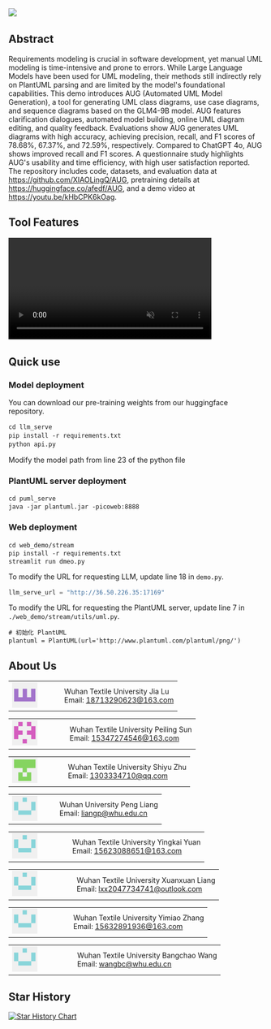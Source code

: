<img src="./assets/框架图_页面_3.jpg">

## Abstract

Requirements modeling is crucial in software development, yet manual UML modeling is time-intensive and prone to errors. While Large Language Models have been used for UML modeling, their methods still indirectly rely on PlantUML parsing and are limited by the model's foundational capabilities. This demo introduces AUG (Automated UML Model Generation), a tool for generating UML class diagrams, use case diagrams, and sequence diagrams based on the GLM4-9B model. AUG features clarification dialogues, automated model building, online UML diagram editing, and quality feedback. Evaluations show AUG generates UML diagrams with high accuracy, achieving precision, recall, and F1 scores of 78.68\%, 67.37\%, and 72.59\%, respectively. Compared to ChatGPT 4o, AUG shows improved recall and F1 scores. A questionnaire study highlights AUG's usability and time efficiency, with high user satisfaction reported. The repository includes code, datasets, and evaluation data at https://github.com/XIAOLingQ/AUG, pretraining details at https://huggingface.co/afedf/AUG, and a demo video at https://youtu.be/kHbCPK6kOag.

## Tool Features

<video src="https://private-user-images.githubusercontent.com/143795037/402926288-cddabfdf-611b-4ecf-8c8c-704f605299a4.mp4?jwt=eyJhbGciOiJIUzI1NiIsInR5cCI6IkpXVCJ9.eyJpc3MiOiJnaXRodWIuY29tIiwiYXVkIjoicmF3LmdpdGh1YnVzZXJjb250ZW50LmNvbSIsImtleSI6ImtleTUiLCJleHAiOjE3MzY4NTU2NzQsIm5iZiI6MTczNjg1NTM3NCwicGF0aCI6Ii8xNDM3OTUwMzcvNDAyOTI2Mjg4LWNkZGFiZmRmLTYxMWItNGVjZi04YzhjLTcwNGY2MDUyOTlhNC5tcDQ_WC1BbXotQWxnb3JpdGhtPUFXUzQtSE1BQy1TSEEyNTYmWC1BbXotQ3JlZGVudGlhbD1BS0lBVkNPRFlMU0E1M1BRSzRaQSUyRjIwMjUwMTE0JTJGdXMtZWFzdC0xJTJGczMlMkZhd3M0X3JlcXVlc3QmWC1BbXotRGF0ZT0yMDI1MDExNFQxMTQ5MzRaJlgtQW16LUV4cGlyZXM9MzAwJlgtQW16LVNpZ25hdHVyZT05NDk4YTViNzI0ZGViYjQ1NDdmY2QzNjA0YjA5ZDc4NmNlYmU0MjVkMzhlYzM2YTZkZDIwMzhkMmM1MzY5YjA3JlgtQW16LVNpZ25lZEhlYWRlcnM9aG9zdCJ9.CqGbQ2jn44J8bmdLJdPgHW8z2410ksD6e4mhSnM66vw" controls="controls" muted="muted" class="d-block rounded-bottom-2 border-top width-fit" style="max-height:640px; min-height: 200px"></video>

## Quick use

### Model deployment

You can download our pre-training weights from our huggingface repository.

```1
cd llm_serve
pip install -r requirements.txt
python api.py
```

Modify the model path from line 23 of the python file

### PlantUML server deployment

```puml
cd puml_serve
java -jar plantuml.jar -picoweb:8888 
```

### Web deployment

```client
cd web_demo/stream
pip install -r requirements.txt
streamlit run dmeo.py
```

To modify the URL for requesting LLM, update line 18 in `demo.py`.

```vue.config.js
llm_serve_url = "http://36.50.226.35:17169"
```

To modify the URL for requesting the PlantUML server, update line 7 in `./web_demo/stream/utils/uml.py`.

```
# 初始化 PlantUML
plantuml = PlantUML(url='http://www.plantuml.com/plantuml/png/')
```

## About Us

<table>
  <tr>
    <td style="width: 30%;">
      <img src="./assets/about/lj.png">
    </td>
    <td style="vertical-align: middle; padding-left: 10px;">
      Wuhan Textile University Jia Lu<br>
      Email: <a href="mailto:18713290623@163.com">18713290623@163.com</a>
    </td>
  </tr>
</table>
<table>
  <tr>
    <td style="width: 30%;">
      <img src="./assets/about/spl.png">
    </td>
    <td style="vertical-align: middle; padding-left: 10px;">
      Wuhan Textile University Peiling Sun<br>
      Email: <a href="mailto:15347274546@163.com">15347274546@163.com</a>
    </td>
  </tr>
</table>
<table>
  <tr>
    <td style="width: 30%;">
      <img src="./assets/about/lsy.png">
    </td>
    <td style="vertical-align: middle; padding-left: 10px;">
      Wuhan Textile University Shiyu Zhu<br>
      Email: <a href="mailto:1303334710@qq.com">1303334710@qq.com</a>
    </td>
  </tr>
</table>
<table>
  <tr>
    <td style="width: 30%;">
      <img src="./assets/about/zsy.png">
    </td>
    <td style="vertical-align: middle; padding-left: 10px;">
      Wuhan University Peng Liang<br>
      Email: <a href="mailto:liangp@whu.edu.cn">liangp@whu.edu.cn</a>
    </td>
  </tr>
</table>
<table>
  <tr>
    <td style="width: 30%;">
      <img src="./assets/about/zsy.png">
    </td>
    <td style="vertical-align: middle; padding-left: 10px;">
      Wuhan Textile University Yingkai Yuan<br>
      Email: <a href="mailto:15623088651@163.com">15623088651@163.com</a>
    </td>
  </tr>
</table>
<table>
  <tr>
    <td style="width: 30%;">
      <img src="./assets/about/zsy.png">
    </td>
    <td style="vertical-align: middle; padding-left: 10px;">
      Wuhan Textile University Xuanxuan Liang<br>
      Email: <a href="mailto:lxx2047734741@outlook.com">lxx2047734741@outlook.com</a>
    </td>
  </tr>
</table>
<table>
  <tr>
    <td style="width: 30%;">
      <img src="./assets/about/zsy.png">
    </td>
    <td style="vertical-align: middle; padding-left: 10px;">
      Wuhan Textile University Yimiao Zhang<br>
      Email: <a href="mailto:15632891936@163.com">15632891936@163.com</a>
    </td>
  </tr>
</table>
<table>
  <tr>
    <td style="width: 30%;">
      <img src="./assets/about/zsy.png">
    </td>
    <td style="vertical-align: middle; padding-left: 10px;">
      Wuhan Textile University Bangchao Wang<br>
      Email: <a href="mailto:wangbc@whu.edu.cn">wangbc@whu.edu.cn</a>
    </td>
  </tr>
</table>

## Star History

[![Star History Chart](https://api.star-history.com/svg?repos=XIAOLingQ/AUG&type=Date)](https://star-history.com/#XIAOLingQ/AUG&Date)
